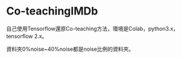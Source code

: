 # Co-teachingIMDb
自己使用Tensorflow還原Co-teaching方法，環境是Colab，python3.x，tensorflow 2.x。

資料夾0%noise~40%noise都是noise比例的資料夾。
